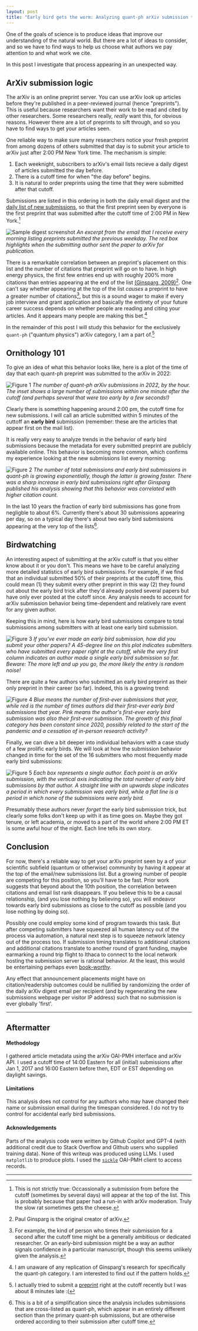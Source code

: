 ```yaml
---
layout: post
title: "Early bird gets the worm: Analyzing quant-ph arXiv submission timing"
---
```


One of the goals of science is to produce ideas that improve our understanding of the natural world. But there are a lot of ideas to consider, and so we have to find ways to help us choose what authors we pay attention to and what work we cite. 

In this post I investigate that process appearing in an unexpected way.

## ArXiv submission logic

The arXiv is an online preprint server. You can use arXiv look up articles before they're published in a peer-reviewed journal (hence "preprints"). This is useful because researchers want their work to be read and cited by other researchers. Some researchers really, _really_ want this, for obvious reasons. However there are a lot of preprints to sift through, and so you have to find ways to get your articles seen.

One reliable way to make sure many researchers notice your fresh preprint from among dozens of others submitted that day is to submit your article to arXiv just after 2:00 PM New York time. The mechanism is simple: 

1. Each weeknight, subscribers to arXiv's email lists recieve a daily digest of articles submitted the day before.
2. There is a cutoff time for when "the day before" begins.
3. It is natural to order preprints using the time that they were submitted after that cutoff. 

Submissions are listed in this ordering in both the daily email digest and the [daily list of new submissions](https://arxiv.org/list/quant-ph/new), so that the first preprint seen by everyone is the first preprint that was submitted after the cutoff time of 2:00 PM in New York.[^1] 

![Sample digest screenshot](/assets/2023-05-22/email_screenshot.png)
*An excerpt from the email that I receive every morning listing preprints submitted the previous weekday. The red box highlights when the submitting author sent the paper to arXiv for publication.*

There is a remarkable correlation between an preprint's placement on this list and the number of citations that preprint will go on to have. In high energy physics, the first few entries end up with roughly 200% more citations than entries appearing at the end of the list [(Ginsparg, 2009)](https://arxiv.org/abs/0907.4740)[^2]. One can't say whether appearing at the top of the list _causes_ a preprint to have a greater number of citations[^3], but this is a sound wager to make if every job interview and grant application and basically the entirety of your future career success depends on whether people are reading and citing your articles. And it appears many people are making this bet.[^4]

In the remainder of this post I will study this behavior for the exclusively `quant-ph` ("quantum physics") arXiv category, I am a part of.[^5]

## Ornithology 101

To give an idea of what this behavior looks like, here is a plot of the time of day that each quant-ph preprint was submitted to the arXiv in 2022:

![Figure 1](/assets/2023-05-22/ebgtw_figure1.png)
*The number of quant-ph arXiv submissions in 2022, by the hour. The inset shows a large number of submissions within one minute after the cutoff (and perhaps several that were too early by a few seconds!)*

Clearly there is something happening around 2:00 pm, the cutoff time for new submissions. I will call an article submitted within 5 minutes of the cuttoff an **early bird** submission (remember: these are the articles that appear first on the mail list). 

It is really very easy to analyze trends in the behavior of early bird submissions because the metadata for every submitted preprint are publicly available online. This behavior is becoming more common, which confirms my experience looking at the new submissions list every morning:

![Figure 2](/assets/2023-05-22/ebgtw_figure2.png)
*The number of total submissions and early bird submissions in quant-ph is growing exponentially, though the latter is growing faster. There was a sharp increase in early bird submissions right after Ginsparg published his analysis showing that this behavior was correlated with higher citation count.*

In the last 10 years the fraction of early bird submissions has gone from negligble to about 6%. Currently there's about 30 submissions appearing per day, so on a typical day there's about two early bird submissions appearing at the very top of the lists[^6]. 

## Birdwatching

An interesting aspect of submitting at the arXiv cutoff is that you either know about it or you don't. This means we have to be careful analyzing more detailed statistics of early bird submissions. For example, if we find that an individual submitted 50% of their preprints at the cutoff time, this could mean (1) they submit every other preprint in this way (2) they found out about the early bird trick after they'd already posted several papers but have only ever posted at the cutoff since. Any analysis needs to account for arXiv submission behavior being time-dependent and relatively rare event for any given author.

Keeping this in mind, here is how early bird submissions compare to total submissions among submitters with at least one early bird submission.

![Figure 3](/assets/2023-05-22/ebgtw_app1.png)
*If you've ever made an early bird submission, how did you submit your other papers? A 45-degree line on this plot indicates submitters who have submitted every paper right at the cutoff, while the very first column indicates an author made a single early bird submission so far. Beware: The more left and up you go, the more likely the entry is random noise!*

There are quite a few authors who submitted an early bird preprint as their only preprint in their career (so far). Indeed, this is a growing trend:

![Figure 4](/assets/2023-05-22/ebgtw_figure3.png)
*Blue means the number of first-ever submissions that year, while red is the number of times authors did their first-ever early bird submissions that year. Pink means the author's first-ever early bird submission was also their first-ever submission. The growth of this final category has been constant since 2020, possibly related to the start of the pandemic and a cessation of in-person research activity?*

Finally, we can dive a bit deeper into individual behaviors with a case study of a few prolific early birds. We will look at how the submission behavior changed in time for the set of the 16 submitters who most frequently made early bird submissions:

![Figure 5](/assets/2023-05-22/ebgtw_figure4.png)
*Each box represents a single author. Each point is an arXiv submission, with the vertical axis indicating the total number of early bird submissions by that author. A straight line with an upwards slope indicates a period in which every submission was early bird, while a flat line is a period in which none of the submissions were early bird.*

Presumably these authors never _forget_ the early bird submission trick, but clearly some folks don't keep up with it as time goes on. Maybe they got tenure, or left academia, or moved to a part of the world where 2:00 PM ET is some awful hour of the night. Each line tells its own story. 

## Conclusion

For now, there's a reliable way to get your arXiv preprint seen by a of your scientific subfield (quantum or otherwise) community by having it appear at the top of the email/new submissions list. But a growing number of people are competing for this position, so you'll have to be fast. Prior work suggests that beyond about the 10th position, the correlation between citations and email list rank disappears. If you believe this to be a causal relationship, (and you lose nothing by believing so), you will endeavor towards early bird submissions as close to the cutoff as possible (and you lose nothing by doing so).

Possibly one could employ some kind of program towards this task. But after competing submitters have squeezed all human latency out of the process via automation, a natural next step is to squeeze network latency out of the process too. If submission timing translates to additional citations and additional citations translate to another round of grant funding, maybe earmarking a round trip flight to Ithaca to connect to the local network hosting the submission server is rational behavior. At the least, this would be entertaining perhaps even [book-worthy](https://en.wikipedia.org/wiki/Flash_Boys).

<!-- With exponential growth of arXiv submissions (but only so many 'good' spots in the new submissions list) and the amount of money put towards quantum computing research, there is ample opportunity  

we might imagine a future similar to the chain of events that lead from the discovery of arbitrage opportunities in NYSE(???) to high frequency trading to the construction of a direct fiber-optic line from Chicago to NYC in order gain microseconds of advantage in the latency (Flash Boys) - a future where your survival as an academic has been so closely tied to mundane 'citation hacks' that you would be willing to... -->

Any effect that announcement placements might have on citation/readership outcomes could be nullified by randomizing the order of the daily arXiv digest email per recipient (and by regenerating the new submissions webpage per visitor IP address) such that no submission is ever globally 'first'.

---

## Aftermatter


#### Methodology

I gathered article metadata using the arXiv OAI-PMH interface and arXiv API. I used a cutoff time of 14:00 Eastern for all (initial) submissions after Jan 1, 2017 and 16:00 Eastern before then, EDT or EST depending on daylight savings. 

#### Limitations

This analysis does not control for any authors who may have changed their name or submission email during the timespan considered. I do not try to control for accidental early bird submissions. 

#### Acknowledgements

Parts of the analysis code were written by Github Copilot and GPT-4 (with additional credit due to Stack Overflow and Github users who supplied training data). None of this writeup was produced using LLMs. I used `matplotlib` to produce plots. I used the [`sickle`](https://github.com/mloesch/sickle) OAI-PMH client to access records.

---

[^1]: This is not strictly true: Occassionally a submission from before the cutoff (sometimes by several days) will appear at the top of the list. This is probably because that paper had a run-in with arXiv moderation. Truly the slow rat sometimes gets the cheese. 

[^2]: Paul Ginsparg is the original creator of arXiv.

[^3]: For example, the kind of person who times their submission for a second after the cutoff time might be a generally ambitious or dedicated researcher. Or an early-bird submission might be a way an author signals confidence in a particular manuscript, though this seems unlikely given the analysis.

[^4]: I am unaware of any replication of Ginsparg's research for specifically the quant-ph category. I am interested to find out if the pattern holds.

[^5]: I actually tried to submit a [preprint](https://arxiv.org/abs/2209.05523) right at the cutoff recently but I was about 8 minutes late :(

[^6]: This is a bit of a simplification since the analysis includes submissions that are cross-listed as quant-ph, which appear in an entirely different section than the primary quant-ph submissions, but are otherwise ordered according to their submission after cutoff time.
